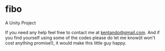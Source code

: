 # fibo
A Unity Project

If you need any help feel free to contact me at kentando@gmail.com. And if you find yourself using some of the codes please do let me know(it won't cost anything promise!), it would make this little guy happy.